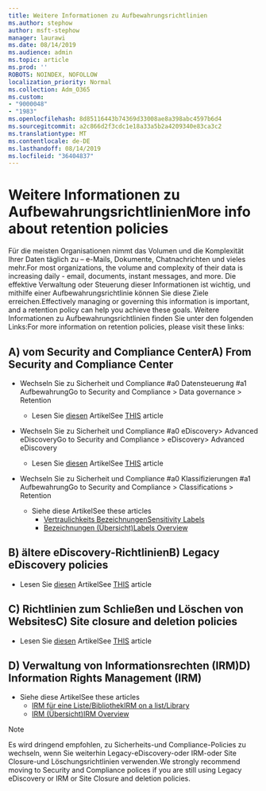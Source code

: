 ```yaml
---
title: Weitere Informationen zu Aufbewahrungsrichtlinien
ms.author: stephow
author: msft-stephow
manager: laurawi
ms.date: 08/14/2019
ms.audience: admin
ms.topic: article
ms.prod: ''
ROBOTS: NOINDEX, NOFOLLOW
localization_priority: Normal
ms.collection: Adm_O365
ms.custom:
- "9000048"
- "1983"
ms.openlocfilehash: 8d85116443b74369d33008ae8a398abc4597b6d4
ms.sourcegitcommit: a2c866d2f3cdc1e18a33a5b2a4209340e83ca3c2
ms.translationtype: MT
ms.contentlocale: de-DE
ms.lasthandoff: 08/14/2019
ms.locfileid: "36404837"
---
```

# <a name="more-info-about-retention-policies"></a><span data-ttu-id="dbce2-102">Weitere Informationen zu Aufbewahrungsrichtlinien</span><span class="sxs-lookup"><span data-stu-id="dbce2-102">More info about retention policies</span></span>

<span data-ttu-id="dbce2-103">Für die meisten Organisationen nimmt das Volumen und die Komplexität Ihrer Daten täglich zu – e-Mails, Dokumente, Chatnachrichten und vieles mehr.</span><span class="sxs-lookup"><span data-stu-id="dbce2-103">For most organizations, the volume and complexity of their data is increasing daily - email, documents, instant messages, and more.</span></span> <span data-ttu-id="dbce2-104">Die effektive Verwaltung oder Steuerung dieser Informationen ist wichtig, und mithilfe einer Aufbewahrungsrichtlinie können Sie diese Ziele erreichen.</span><span class="sxs-lookup"><span data-stu-id="dbce2-104">Effectively managing or governing this information is important, and a retention policy can help you achieve these goals.</span></span> <span data-ttu-id="dbce2-105">Weitere Informationen zu Aufbewahrungsrichtlinien finden Sie unter den folgenden Links:</span><span class="sxs-lookup"><span data-stu-id="dbce2-105">For more information on retention policies, please visit these links:</span></span>

## <a name="a-from-security-and-compliance-center"></a><span data-ttu-id="dbce2-106">A) vom Security and Compliance Center</span><span class="sxs-lookup"><span data-stu-id="dbce2-106">A) From Security and Compliance Center</span></span>

- <span data-ttu-id="dbce2-107">Wechseln Sie zu Sicherheit und Compliance #a0 Datensteuerung #a1 Aufbewahrung</span><span class="sxs-lookup"><span data-stu-id="dbce2-107">Go to Security and Compliance > Data governance > Retention</span></span>
  - <span data-ttu-id="dbce2-108">Lesen Sie [diesen](https://docs.microsoft.com/en-us/office365/securitycompliance/retention-policies) Artikel</span><span class="sxs-lookup"><span data-stu-id="dbce2-108">See [THIS](https://docs.microsoft.com/en-us/office365/securitycompliance/retention-policies) article</span></span>

- <span data-ttu-id="dbce2-109">Wechseln Sie zu Sicherheit und Compliance #a0 eDiscovery> Advanced eDiscovery</span><span class="sxs-lookup"><span data-stu-id="dbce2-109">Go to Security and Compliance > eDiscovery> Advanced eDiscovery</span></span> 
  - <span data-ttu-id="dbce2-110">Lesen Sie [diesen](https://docs.microsoft.com/en-us/office365/securitycompliance/ediscovery-cases) Artikel</span><span class="sxs-lookup"><span data-stu-id="dbce2-110">See [THIS](https://docs.microsoft.com/en-us/office365/securitycompliance/ediscovery-cases) article</span></span>

- <span data-ttu-id="dbce2-111">Wechseln Sie zu Sicherheit und Compliance #a0 Klassifizierungen #a1 Aufbewahrung</span><span class="sxs-lookup"><span data-stu-id="dbce2-111">Go to Security and Compliance > Classifications > Retention</span></span>
  - <span data-ttu-id="dbce2-112">Siehe diese Artikel</span><span class="sxs-lookup"><span data-stu-id="dbce2-112">See these articles</span></span>
    - [<span data-ttu-id="dbce2-113">Vertraulichkeits Bezeichnungen</span><span class="sxs-lookup"><span data-stu-id="dbce2-113">Sensitivity Labels</span></span>](https://docs.microsoft.com/en-us/office365/securitycompliance/sensitivity-labels)
    - [<span data-ttu-id="dbce2-114">Bezeichnungen (Übersicht)</span><span class="sxs-lookup"><span data-stu-id="dbce2-114">Labels Overview</span></span>](https://docs.microsoft.com/en-us/office365/securitycompliance/labels)

## <a name="b-legacy-ediscovery-policies"></a><span data-ttu-id="dbce2-115">B) ältere eDiscovery-Richtlinien</span><span class="sxs-lookup"><span data-stu-id="dbce2-115">B) Legacy eDiscovery policies</span></span>

- <span data-ttu-id="dbce2-116">Lesen Sie [diesen](https://support.office.com/en-us/article/Set-up-an-eDiscovery-Center-in-SharePoint-Online-A18F8975-AA7F-43B4-A7D6-001D14744D8E) Artikel</span><span class="sxs-lookup"><span data-stu-id="dbce2-116">See [THIS](https://support.office.com/en-us/article/Set-up-an-eDiscovery-Center-in-SharePoint-Online-A18F8975-AA7F-43B4-A7D6-001D14744D8E) article</span></span>

## <a name="c-site-closure-and-deletion-policies"></a><span data-ttu-id="dbce2-117">C) Richtlinien zum Schließen und Löschen von Websites</span><span class="sxs-lookup"><span data-stu-id="dbce2-117">C) Site closure and deletion policies</span></span>

- <span data-ttu-id="dbce2-118">Lesen Sie [diesen](https://support.office.com/en-us/article/Use-policies-for-site-closure-and-deletion-A8280D82-27FD-48C5-9ADF-8A5431208BA5) Artikel</span><span class="sxs-lookup"><span data-stu-id="dbce2-118">See [THIS](https://support.office.com/en-us/article/Use-policies-for-site-closure-and-deletion-A8280D82-27FD-48C5-9ADF-8A5431208BA5) article</span></span>  

## <a name="d-information-rights-management-irm"></a><span data-ttu-id="dbce2-119">D) Verwaltung von Informationsrechten (IRM)</span><span class="sxs-lookup"><span data-stu-id="dbce2-119">D) Information Rights Management (IRM)</span></span>

- <span data-ttu-id="dbce2-120">Siehe diese Artikel</span><span class="sxs-lookup"><span data-stu-id="dbce2-120">See these articles</span></span>
  - [<span data-ttu-id="dbce2-121">IRM für eine Liste/Bibliothek</span><span class="sxs-lookup"><span data-stu-id="dbce2-121">IRM on a list/Library</span></span>](https://support.office.com/en-us/article/apply-information-rights-management-to-a-list-or-library-3bdb5c4e-94fc-4741-b02f-4e7cc3c54aa1)
  - [<span data-ttu-id="dbce2-122">IRM (Übersicht)</span><span class="sxs-lookup"><span data-stu-id="dbce2-122">IRM Overview</span></span>](https://support.office.com/en-us/article/create-and-apply-information-management-policies-eb501fe9-2ef6-4150-945a-65a6451ee9e9)

> [!Note]
> <span data-ttu-id="dbce2-123">Es wird dringend empfohlen, zu Sicherheits-und Compliance-Policies zu wechseln, wenn Sie weiterhin Legacy-eDiscovery-oder IRM-oder Site Closure-und Löschungsrichtlinien verwenden.</span><span class="sxs-lookup"><span data-stu-id="dbce2-123">We strongly recommend moving to Security and Compliance polices if you are still using Legacy eDiscovery or IRM or Site Closure and deletion policies.</span></span>

